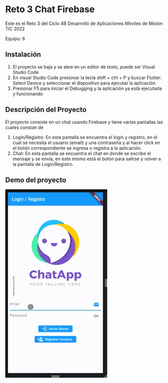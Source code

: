 # Reto 3 Chat Firebase

Este es el Reto 3 del Ciclo 4B Desarrollo de Aplicaciones Móviles de Misión TIC 2022

Equipo: 6

## Instalación

1. El proyecto se baja y se abre en un editor de texto, puede ser Visual Studio Code
2. En visual Studio Code presionar la tecla shift + ctrl + P y buscar Flutter: Select Device y seleccionar el dispositivo para ejecutar la aplicación
3. Presionar F5 para iniciar el Debugging y la aplicación ya está ejecutada y funcionando

## Descripción del Proyecto

El proyecto consiste en un chat usando Firebase y tiene varias pantallas las cuales constan de 

1. Login/Registro: En esta pantalla se encuentra el login y registro, en el cual se necesita el usuario (email) y una contraseña y al hacer click en el botón correspondiente se ingresa o registra a la aplicación.
2. Chat: En esta pantalla se encuentra el chat en donde se escribe el mensaje y se envía, en este mismo está el botón para salirse y volver a la pantalla de Login/Registro.


## Demo del proyecto


<img src= "https://github.com/LuisaFernandaPerez/Reto-3-Chat/blob/main/Reto-3-Chat.gif">
